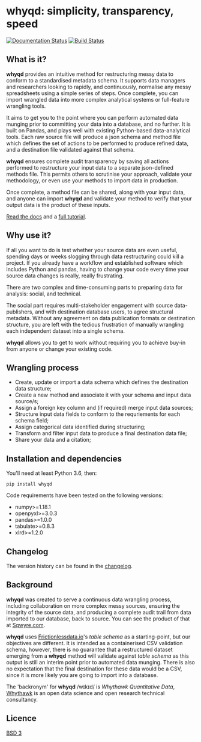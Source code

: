 # whyqd: simplicity, transparency, speed

[![Documentation Status](https://readthedocs.org/projects/whyqd/badge/?version=latest)](https://whyqd.readthedocs.io/en/latest/?badge=latest)
[![Build Status](https://travis-ci.com/whythawk/whyqd.svg?branch=master)](https://travis-ci.com/whythawk/whyqd.svg?branch=master)

## What is it?

**whyqd** provides an intuitive method for restructuring messy data to conform to a standardised
metadata schema. It supports data managers and researchers looking to rapidly, and continuously,
normalise any messy spreadsheets using a simple series of steps. Once complete, you can import
wrangled data into more complex analytical systems or full-feature wrangling tools.

It aims to get you to the point where you can perform automated data munging prior to
committing your data into a database, and no further. It is built on Pandas, and plays well with
existing Python-based data-analytical tools. Each raw source file will produce a json schema and
method file which defines the set of actions to be performed to produce refined data, and a
destination file validated against that schema.

**whyqd** ensures complete audit transparency by saving all actions performed to restructure
your input data to a separate json-defined methods file. This permits others to scrutinise your
approach, validate your methodology, or even use your methods to import data in production.

Once complete, a method file can be shared, along with your input data, and anyone can
import **whyqd** and validate your method to verify that your output data is the product of these
inputs.

[Read the docs](https://whyqd.readthedocs.io/en/latest/) and a
[full tutorial](https://whyqd.readthedocs.io/en/latest/tutorial.html).

## Why use it?

If all you want to do is test whether your source data are even useful, spending days or weeks
slogging through data restructuring could kill a project. If you already have a workflow and
established software which includes Python and pandas, having to change your code every time your
source data changes is really, really frustrating.

There are two complex and time-consuming parts to preparing data for analysis: social, and technical.

The social part requires multi-stakeholder engagement with source data-publishers, and with
destination database users, to agree structural metadata. Without any agreement on data publication
formats or destination structure, you are left with the tedious frustration of manually wrangling
each independent dataset into a single schema.

**whyqd** allows you to get to work without requiring you to achieve buy-in from anyone or change
your existing code.

## Wrangling process

  - Create, update or import a data schema which defines the destination data structure;
  - Create a new method and associate it with your schema and input data source/s;
  - Assign a foreign key column and (if required) merge input data sources;
  - Structure input data fields to conform to the requriements for each schema field;
  - Assign categorical data identified during structuring;
  - Transform and filter input data to produce a final destination data file;
  - Share your data and a citation;

## Installation and dependencies

You'll need at least Python 3.6, then:

  `pip install whyqd`

Code requirements have been tested on the following versions:

* numpy>=1.18.1
* openpyxl>=3.0.3
* pandas>=1.0.0
* tabulate>=0.8.3
* xlrd>=1.2.0

## Changelog

The version history can be found in the [changelog](https://github.com/whythawk/whyqd/blob/master/CHANGELOG).

## Background

**whyqd** was created to serve a continuous data wrangling process, including collaboration on more
complex messy sources, ensuring the integrity of the source data, and producing a complete audit
trail from data imported to our database, back to source. You can see the product of that at
[Sqwyre.com](https://sqwyre.com).

**whyqd** uses [Frictionlessdata.io](https://frictionlessdata.io/)'s *table schema* as a
starting-point, but our objectives are different. It is intended as a containerised CSV validation
schema, however, there is no guarantee that a restructured dataset emerging from a **whyqd** method
will validate against *table schema* as this output is still an interim point prior to automated
data munging. There is also no expectation that the final destination for these data would be a CSV,
since it is more likely you are going to import into a database.

The 'backronym' for **whyqd** /wɪkɪd/ is *Whythawk Quantitative Data*, [Whythawk](https://whythawk.com)
is an open data science and open research technical consultancy.

## Licence
[BSD 3](LICENSE)